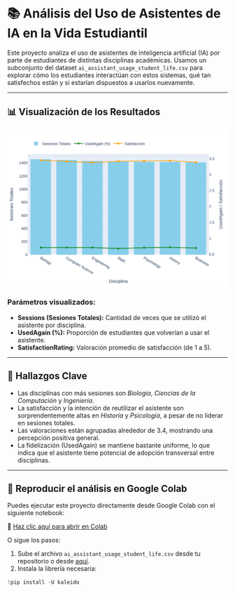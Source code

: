 # 📚 Análisis del Uso de Asistentes de IA en la Vida Estudiantil

Este proyecto analiza el uso de asistentes de inteligencia artificial (IA) por parte de estudiantes de distintas disciplinas académicas. Usamos un subconjunto del dataset `ai_assistant_usage_student_life.csv` para explorar cómo los estudiantes interactúan con estos sistemas, qué tan satisfechos están y si estarían dispuestos a usarlos nuevamente.

---

## 📊 Visualización de los Resultados

![Gráfico del Análisis](figures/grafico_final.png)

### Parámetros visualizados:

- **Sessions (Sesiones Totales):** Cantidad de veces que se utilizó el asistente por disciplina.
- **UsedAgain (%):** Proporción de estudiantes que volverían a usar el asistente.
- **SatisfactionRating:** Valoración promedio de satisfacción (de 1 a 5).

---

## 🧠 Hallazgos Clave

- Las disciplinas con más sesiones son *Biología*, *Ciencias de la Computación* y *Ingeniería*.
- La satisfacción y la intención de reutilizar el asistente son sorprendentemente altas en *Historia* y *Psicología*, a pesar de no liderar en sesiones totales.
- Las valoraciones están agrupadas alrededor de 3.4, mostrando una percepción positiva general.
- La fidelización (UsedAgain) se mantiene bastante uniforme, lo que indica que el asistente tiene potencial de adopción transversal entre disciplinas.

---

## 🔄 Reproducir el análisis en Google Colab

Puedes ejecutar este proyecto directamente desde Google Colab con el siguiente notebook:

📎 [Haz clic aquí para abrir en Colab](https://colab.research.google.com/drive/1QPjtZkh4X8F3VG7B__lhzRSitnCz3IFW#scrollTo=6edcca56)

O sigue los pasos:

1. Sube el archivo `ai_assistant_usage_student_life.csv` desde tu repositorio o desde [aquí](https://github.com/Pala63/USO-IA-ESCUELAS-GRUPO5/blob/main/data/ai_assistant_usage_student_life.csv).
2. Instala la librería necesaria:  
```python
!pip install -U kaleido
